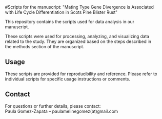 #Scripts for the manuscript: "Mating Type Gene Divergence is Associated with Life Cycle Differentiation in Scots Pine Blister Rust"

This repository contains the scripts used for data analysis in our manuscript.

These scripts were used for processing, analyzing, and visualizing data related to the study. They are organized based on the steps described in the methods section of the manuscript.

## Usage
These scripts are provided for reproducibility and reference. Please refer to individual scripts for specific usage instructions or comments.

## Contact
For questions or further details, please contact:  
Paula Gomez-Zapata – paulamelinegomez(at)gmail.com
